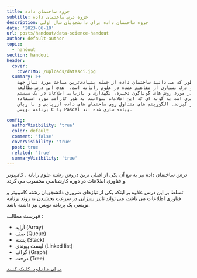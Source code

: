 ```yaml
---
title: جزوه ساختمان داده
subtitle: جزوه درس ساختمان داده
description: جزوه ساختمان داده برای دانشجویان سال اولی
date: '2023-06-10'
url: posts/handout/data-science-handout
author: default-author
topic:
  - handout
section: handout
header:
  cover:
    coverIMG: /uploads/datasci.jpg
  summary: >+
    همانطور که می دانید ساختمان داده از جمله بنیادی‌ترین مباحث مورد نیاز جهت
    یادگیری و درک بسیاری از مفاهیم عمده در علوم رایانه است.  هدف این درس مطالعه
    و تحقیق در مورد روش های گوناگون ذخیره، نگهداری و بازیابی اطلاعات در یک سیستم
    کامپیوتری است به گونه ای که این اطلاعات بتوانند به طور کارآمد مورد استفاده
    قرار گیرند. الگوریتم های متداول روی ساختمان های داده ارزیابی و با زبان
    برنامه نویسی C یا Pascal پیاده سازی شده اند.

config:
  authorVisibility: 'true'
  color: default
  comment: 'false'
  coverVisibility: 'true'
  post: true
  related: 'true'
  summaryVisibility: 'true'
---
```

درس ساختمان داده نیز به تبع آن یکی از اصلی ترین دروس رشته علوم رایانه ، کامپیوتر و فناوری اطلاعات در دوره کارشناسی محسوب می گردد.

تسلط بر این درس علاوه بر اینکه یکی از نیازهای ضروری دانشجویان رشته کامپیوتر و فناوری اطلاعات می باشد، می تواند تاثیر بسزایی در سرعت بخشیدن به روند برنامه نویسی یک برنامه نویس نیز داشته باشد.

فهرست مطالب :

* آرایه (Array)
* صف (Queue)
* پشته (Stack)
* لیست پیوندی (Linked list)
* گراف (Graph)
* درخت (Tree)

[`برای دانلود کلیک کنید`](https://collegeprozheh.ir/wp-content/uploads/2015/06/sakhtema-dadeh.rar)

